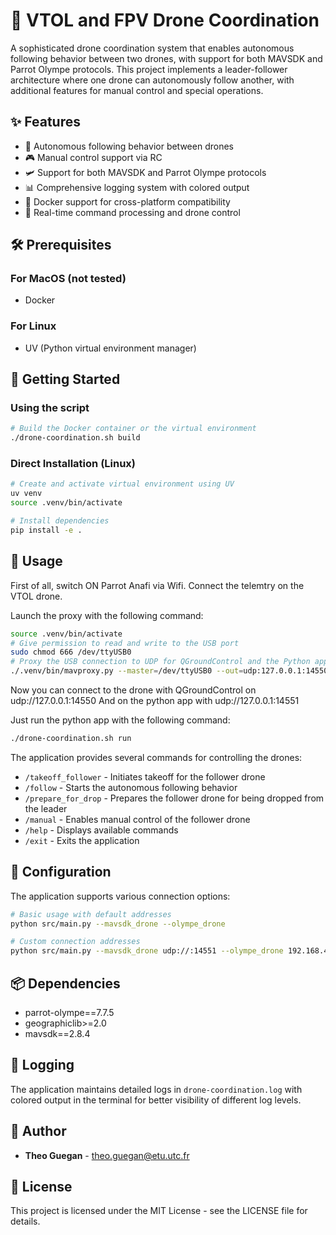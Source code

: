 # 🚁 VTOL and FPV Drone Coordination

A sophisticated drone coordination system that enables autonomous following behavior between two drones, with support for both MAVSDK and Parrot Olympe protocols. This project implements a leader-follower architecture where one drone can autonomously follow another, with additional features for manual control and special operations.

## ✨ Features

- 🤖 Autonomous following behavior between drones
- 🎮 Manual control support via RC
- 🛩️ Support for both MAVSDK and Parrot Olympe protocols
- 📊 Comprehensive logging system with colored output
- 🐳 Docker support for cross-platform compatibility
- 🔄 Real-time command processing and drone control

## 🛠️ Prerequisites

### For MacOS (not tested)
- Docker

### For Linux
- UV (Python virtual environment manager)

## 🚀 Getting Started

### Using the script

```bash
# Build the Docker container or the virtual environment
./drone-coordination.sh build
```

### Direct Installation (Linux)

```bash
# Create and activate virtual environment using UV
uv venv
source .venv/bin/activate

# Install dependencies
pip install -e .
```

## 🎯 Usage

First of all, switch ON Parrot Anafi via Wifi.
Connect the telemtry on the VTOL drone.

Launch the proxy with the following command:

```bash
source .venv/bin/activate
# Give permission to read and write to the USB port
sudo chmod 666 /dev/ttyUSB0
# Proxy the USB connection to UDP for QGroundControl and the Python app
./.venv/bin/mavproxy.py --master=/dev/ttyUSB0 --out=udp:127.0.0.1:14550 --out=udp:127.0.0.1:14551
```

Now you can connect to the drone with QGroundControl on udp://127.0.0.1:14550
And on the python app with udp://127.0.0.1:14551

Just run the python app with the following command:

```bash
./drone-coordination.sh run
```

The application provides several commands for controlling the drones:

- `/takeoff_follower` - Initiates takeoff for the follower drone
- `/follow` - Starts the autonomous following behavior
- `/prepare_for_drop` - Prepares the follower drone for being dropped from the leader
- `/manual` - Enables manual control of the follower drone
- `/help` - Displays available commands
- `/exit` - Exits the application

## 🔧 Configuration

The application supports various connection options:

```bash
# Basic usage with default addresses
python src/main.py --mavsdk_drone --olympe_drone

# Custom connection addresses
python src/main.py --mavsdk_drone udp://:14551 --olympe_drone 192.168.42.1
```

## 📦 Dependencies

- parrot-olympe==7.7.5
- geographiclib>=2.0
- mavsdk==2.8.4

## 📝 Logging

The application maintains detailed logs in `drone-coordination.log` with colored output in the terminal for better visibility of different log levels.

## 👥 Author

- **Theo Guegan** - [theo.guegan@etu.utc.fr](mailto:theo.guegan@etu.utc.fr)

## 📄 License

This project is licensed under the MIT License - see the LICENSE file for details.

